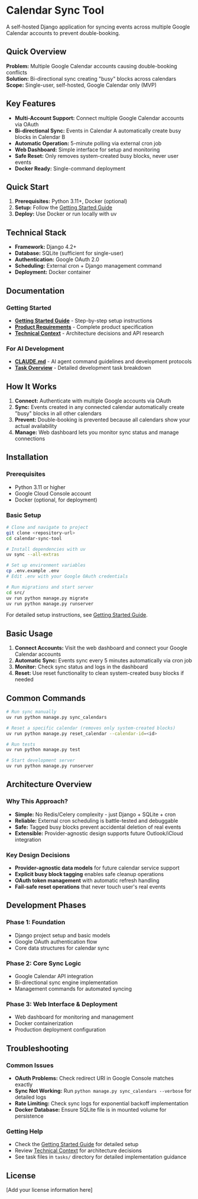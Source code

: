 # Calendar Sync Tool

A self-hosted Django application for syncing events across multiple Google Calendar accounts to prevent double-booking.

## Quick Overview

**Problem:** Multiple Google Calendar accounts causing double-booking conflicts  
**Solution:** Bi-directional sync creating "busy" blocks across calendars  
**Scope:** Single-user, self-hosted, Google Calendar only (MVP)

## Key Features

- **Multi-Account Support:** Connect multiple Google Calendar accounts via OAuth
- **Bi-directional Sync:** Events in Calendar A automatically create busy blocks in Calendar B
- **Automatic Operation:** 5-minute polling via external cron job
- **Web Dashboard:** Simple interface for setup and monitoring
- **Safe Reset:** Only removes system-created busy blocks, never user events
- **Docker Ready:** Single-command deployment

## Quick Start

1. **Prerequisites:** Python 3.11+, Docker (optional)
2. **Setup:** Follow the [Getting Started Guide](docs/GETTING_STARTED.md)
3. **Deploy:** Use Docker or run locally with uv

## Technical Stack

- **Framework:** Django 4.2+
- **Database:** SQLite (sufficient for single-user)
- **Authentication:** Google OAuth 2.0
- **Scheduling:** External cron + Django management command
- **Deployment:** Docker container

## Documentation

### Getting Started
- **[Getting Started Guide](docs/GETTING_STARTED.md)** - Step-by-step setup instructions
- **[Product Requirements](docs/PRD.md)** - Complete product specification
- **[Technical Context](docs/TECHNICAL_CONTEXT.md)** - Architecture decisions and API research

### For AI Development
- **[CLAUDE.md](CLAUDE.md)** - AI agent command guidelines and development protocols
- **[Task Overview](tasks/00-task-overview.md)** - Detailed development task breakdown

## How It Works

1. **Connect:** Authenticate with multiple Google accounts via OAuth
2. **Sync:** Events created in any connected calendar automatically create "busy" blocks in all other calendars
3. **Prevent:** Double-booking is prevented because all calendars show your actual availability
4. **Manage:** Web dashboard lets you monitor sync status and manage connections

## Installation

### Prerequisites
- Python 3.11 or higher
- Google Cloud Console account
- Docker (optional, for deployment)

### Basic Setup
```bash
# Clone and navigate to project
git clone <repository-url>
cd calendar-sync-tool

# Install dependencies with uv
uv sync --all-extras

# Set up environment variables
cp .env.example .env
# Edit .env with your Google OAuth credentials

# Run migrations and start server
cd src/
uv run python manage.py migrate
uv run python manage.py runserver
```

For detailed setup instructions, see [Getting Started Guide](docs/GETTING_STARTED.md).

## Basic Usage

1. **Connect Accounts:** Visit the web dashboard and connect your Google Calendar accounts
2. **Automatic Sync:** Events sync every 5 minutes automatically via cron job
3. **Monitor:** Check sync status and logs in the dashboard
4. **Reset:** Use reset functionality to clean system-created busy blocks if needed

## Common Commands

```bash
# Run sync manually
uv run python manage.py sync_calendars

# Reset a specific calendar (removes only system-created blocks)
uv run python manage.py reset_calendar --calendar-id=<id>

# Run tests
uv run python manage.py test

# Start development server
uv run python manage.py runserver
```

## Architecture Overview

### Why This Approach?
- **Simple:** No Redis/Celery complexity - just Django + SQLite + cron
- **Reliable:** External cron scheduling is battle-tested and debuggable
- **Safe:** Tagged busy blocks prevent accidental deletion of real events
- **Extensible:** Provider-agnostic design supports future Outlook/iCloud integration

### Key Design Decisions
- **Provider-agnostic data models** for future calendar service support
- **Explicit busy block tagging** enables safe cleanup operations
- **OAuth token management** with automatic refresh handling
- **Fail-safe reset operations** that never touch user's real events

## Development Phases

### Phase 1: Foundation
- Django project setup and basic models
- Google OAuth authentication flow
- Core data structures for calendar sync

### Phase 2: Core Sync Logic
- Google Calendar API integration
- Bi-directional sync engine implementation
- Management commands for automated syncing

### Phase 3: Web Interface & Deployment
- Web dashboard for monitoring and management
- Docker containerization
- Production deployment configuration

## Troubleshooting

### Common Issues
- **OAuth Problems:** Check redirect URI in Google Console matches exactly
- **Sync Not Working:** Run `python manage.py sync_calendars --verbose` for detailed logs
- **Rate Limiting:** Check sync logs for exponential backoff implementation
- **Docker Database:** Ensure SQLite file is in mounted volume for persistence

### Getting Help
- Check the [Getting Started Guide](docs/GETTING_STARTED.md) for detailed setup
- Review [Technical Context](docs/TECHNICAL_CONTEXT.md) for architecture decisions
- See task files in `tasks/` directory for detailed implementation guidance

## License

[Add your license information here]